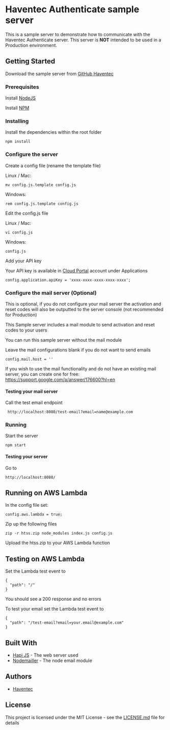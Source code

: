 # Haventec Authenticate sample server

This is a sample server to demonstrate how to communicate with the Haventec Authenticate server.
This server is **NOT** intended to be used in a Production environment.

## Getting Started

Download the sample server from [GitHub Haventec](https://github.com/Haventec/haventec-authenticate-sample-server)

### Prerequisites

Install [NodeJS](https://nodejs.org)

Install [NPM](https://www.npmjs.com) 

### Installing

Install the dependencies within the root folder
```
npm install
```

### Configure the server

Create a config file (rename the template file)

Linux / Mac:
```
mv config.js.template config.js
```

Windows: 
```
rem config.js.template config.js
```


Edit the config.js file

Linux / Mac:
```
vi config.js
```

Windows:
```
config.js
```

Add your API key

Your API key is available in [Cloud Portal](https://cloudportal.haventec.com) account under Applications 
``` 
config.application.apiKey = 'xxxx-xxxx-xxxx-xxxx-xxxx';
```

### Configure the mail server (Optional)

This is optional, if you do not configure your mail server the activation and reset codes will also be outputted to the server console (not recommended for Production)
 
This Sample server includes a mail module to send activation and reset codes to your users

You can run this sample server without the mail module

Leave the mail configurations blank if you do not want to send emails
```
config.mail.host = ''
```

If you wish to use the mail functionality and do not have an existing mail server, you can create one for free: https://support.google.com/a/answer/176600?hl=en

#### Testing your mail server

Call the test email endpoint
```
 http://localhost:8080/test-email?email=name@example.com
```

### Running

Start the server
```
npm start 
```

#### Testing your server

Go to
```
http://localhost:8080/
```


## Running on AWS Lambda

In the config file set:

```
config.aws.lambda = true;
```

Zip up the following files

```
zip -r htss.zip node_modules index.js config.js
```

Upload the htss.zip to your AWS Lambda function


## Testing on AWS Lambda

Set the Lambda test event to

```
{
  "path": "/"
}
```

You should see a 200 response and no errors

To test your email set the Lambda test event to
```
{
  "path": "/test-email?email=your.email@example.com"
}
```

## Built With

* [Hapi JS](https://hapijs.com/) - The web server used
* [Nodemailler](https://nodemailer.com/about/) - The node email module

## Authors

* [Haventec](http://www.haventec.com/)

## License

This project is licensed under the MIT License - see the [LICENSE.md](LICENSE.md) file for details